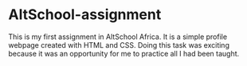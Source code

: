 # AltSchool-assignment
This is my first assignment in AltSchool Africa. It is a simple profile webpage created with HTML and CSS.
Doing this task was exciting because it was an opportunity for me to practice all I had been taught.


